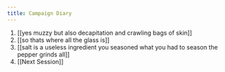 ```yaml
---
title: Campaign Diary
---
```


1. [[yes muzzy but also decapitation and crawling bags of skin]]
2. [[so thats where all the glass is]]
3. [[salt is a useless ingredient you seasoned what you had to season the pepper grinds all]]
4. [[Next Session]]